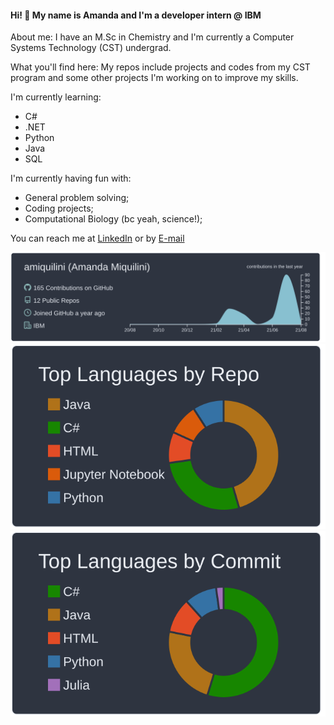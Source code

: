 #### Hi! 👋 My name is Amanda and I'm a developer intern @ IBM
About me: I have an M.Sc in Chemistry and I'm currently a Computer Systems Technology (CST) undergrad.

What you'll find here: My repos include projects and codes from my CST program and some other projects I'm working on to improve my skills.

I'm currently learning:
- C#
- .NET
- Python
- Java
- SQL

I'm currently having fun with:
- General problem solving;
- Coding projects;
- Computational Biology (bc yeah, science!);

You can reach me at [LinkedIn](https://www.linkedin.com/in/amandamiquilini/) or by <a href="mailto:amiquilini@id.uff.br?subject=Github%20Contact">E-mail</a>

<p align="center">
  <img src="https://raw.githubusercontent.com/amiquilini/amiquilini/master/profile-summary-card-output/nord_dark/0-profile-details.svg" />
  <img src="https://raw.githubusercontent.com/amiquilini/amiquilini/master/profile-summary-card-output/nord_dark/1-repos-per-language.svg" />
  <img src="https://raw.githubusercontent.com/amiquilini/amiquilini/master/profile-summary-card-output/nord_dark/2-most-commit-language.svg" />
</p>

<!--
[![](https://raw.githubusercontent.com/amiquilini/amiquilini/master/profile-summary-card-output/nord_dark/0-profile-details.svg)](https://github.com/vn7n24fzkq/github-profile-summary-cards)
[![](https://raw.githubusercontent.com/amiquilini/amiquilini/master/profile-summary-card-output/nord_dark/1-repos-per-language.svg)](https://github.com/vn7n24fzkq/github-profile-summary-cards) 
[![](https://raw.githubusercontent.com/amiquilini/amiquilini/master/profile-summary-card-output/nord_dark/2-most-commit-language.svg)](https://github.com/vn7n24fzkq/github-profile-summary-cards)
-->
